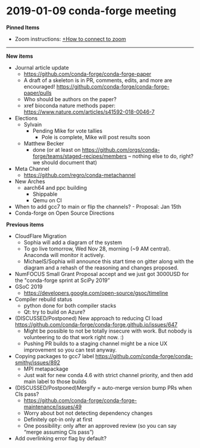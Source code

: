 # 2019-01-09 conda-forge meeting
**Pinned Items**

- Zoom instructions: [+How to connect to zoom](https://paper.dropbox.com/doc/How-to-connect-to-zoom-odl94oveHyiRv6UqTtZE5) 
----------

**New items**

- Journal article update
    - https://github.com/conda-forge/conda-forge-paper
    - A draft of a skeleton is in PR, comments, edits, and more are encouraged! https://github.com/conda-forge/conda-forge-paper/pulls
    - Who should be authors on the paper?  
    - xref bioconda nature methods paper: https://www.nature.com/articles/s41592-018-0046-7
- Elections
    - Sylvain
        - Pending Mike for vote tallies
            - Pole is complete, Mike will post results soon
    - Matthew Becker
        - done (or at least on https://github.com/orgs/conda-forge/teams/staged-recipes/members – nothing else to do, right? we should document that)
- Meta Channel
    - https://github.com/regro/conda-metachannel
- New Arches
    - aarch64 and ppc building
        - Shippable
        - Qemu on CI
- When to add gcc7 to main or flip the channels?
        - Proposal: Jan 15th
- Conda-forge on Open Source Directions

**Previous items**

- CloudFlare Migration
    - Sophia will add a diagram of the system
    - To go live tomorrow, Wed Nov 28, morning (~9 AM central).  Anaconda will monitor it actively.
    - MichaelS/Sophia will announce this start time on gitter along with the diagram and a rehash of the reasoning and changes proposed.
- NumFOCUS Small Grant Proposal accept and we just got 3000USD for the "conda-forge sprint at SciPy 2019”
- GSoC 2019
    - https://developers.google.com/open-source/gsoc/timeline
- Compiler rebuild status
    - python done for both compiler stacks
    - Qt: try to build on Azure?
- (DISCUSSED/Postponed) New approach to reducing CI load https://github.com/conda-forge/conda-forge.github.io/issues/647
    - Might be possible to not be totally insecure with work. But nobody is volunteering to do that work right now. :)
    - Pushing PR builds to a staging channel might be a nice UX improvement so you can test anyway.
- Copying packages to gcc7 label https://github.com/conda-forge/conda-smithy/issues/892
    - MPI metapackage
    - Just wait for new conda 4.6 with strict channel priority, and then add main label to those builds
- (DISCUSSED/Postponed)Mergify = auto-merge version bump PRs when CIs pass?
    - https://github.com/conda-forge/conda-forge-maintenance/issues/49
    - Worry about bot not detecting dependency changes
    - Definitely opt-in only at first
    - One possibility: only after an approved review (so you can say “merge assuming CIs pass”)
- Add overlinking error flag by default?

